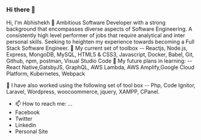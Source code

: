 ### Hi there 👋

Hi, I'm Abhishekh 👋
Ambitious Software Developer with a strong background that encompasses diverse aspects of Software Engineering. A consistently high level performer of jobs that require analytical and inter personal skills. Seeking to heighten my experience towards becoming a Full Stack Software Engineer.
🌱 My current set of toolbox
-- Reactjs, Node.js, Express, MongoDB, MySQL, HTML5 & CSS3, Javascript, Docker, Babel, Git, Github, npm, postman, Visual Studio Code
🌱 My future plans in learning:
-- React Native,GatsbyJS, GraphQL, AWS Lambda, AWS Amplify,Google Cloud Platform, Kubernetes, Webpack

🌱 I have also worked using the following set of tool box
-- Php, Code Ignitor, Laravel, Wordpress, woocoommerce, jquery, XAMPP, CPanel.

- 📫 How to reach me: ...
- Facebook
- Twitter
- Linkedin
- Personal Site
